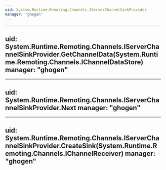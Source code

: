 ```yaml
---
uid: System.Runtime.Remoting.Channels.IServerChannelSinkProvider
manager: "ghogen"
---
```


---
uid: System.Runtime.Remoting.Channels.IServerChannelSinkProvider.GetChannelData(System.Runtime.Remoting.Channels.IChannelDataStore)
manager: "ghogen"
---

---
uid: System.Runtime.Remoting.Channels.IServerChannelSinkProvider.Next
manager: "ghogen"
---

---
uid: System.Runtime.Remoting.Channels.IServerChannelSinkProvider.CreateSink(System.Runtime.Remoting.Channels.IChannelReceiver)
manager: "ghogen"
---
